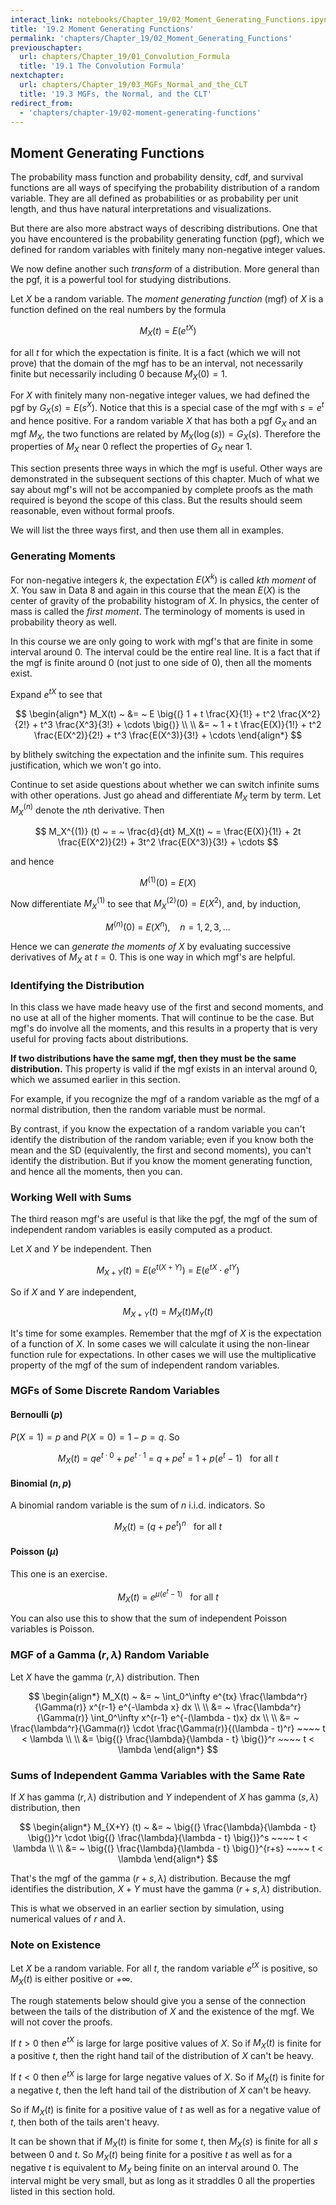 ```yaml
---
interact_link: notebooks/Chapter_19/02_Moment_Generating_Functions.ipynb
title: '19.2 Moment Generating Functions'
permalink: 'chapters/Chapter_19/02_Moment_Generating_Functions'
previouschapter:
  url: chapters/Chapter_19/01_Convolution_Formula
  title: '19.1 The Convolution Formula'
nextchapter:
  url: chapters/Chapter_19/03_MGFs_Normal_and_the_CLT
  title: '19.3 MGFs, the Normal, and the CLT'
redirect_from:
  - 'chapters/chapter-19/02-moment-generating-functions'
---
```


## Moment Generating Functions

The probability mass function and probability density, cdf, and survival functions are all ways of specifying the probability distribution of a random variable. They are all defined as probabilities or as probability per unit length, and thus have natural interpretations and visualizations.

But there are also more abstract ways of describing distributions. One that you have encountered is the probability generating function (pgf), which we defined for random variables with finitely many non-negative integer values.

We now define another such *transform* of a distribution. More general than the pgf, it is a powerful tool for studying distributions.

Let $X$ be a random variable. The *moment generating function* (mgf) of $X$ is a function defined on the real numbers by the formula

$$
M_X(t) ~ = ~ E(e^{tX}) 
$$

for all $t$ for which the expectation is finite. It is a fact (which we will not prove) that the domain of the mgf has to be an interval, not necessarily finite but necessarily including 0 because $M_X(0) = 1$.

For $X$ with finitely many non-negative integer values, we had defined the pgf by $G_X(s) = E(s^X)$. Notice that this is a special case of the mgf with $s = e^t$ and hence positive. For a random variable $X$ that has both a pgf $G_X$ and an mgf $M_X$, the two functions are related by $M_X(\log(s)) = G_X(s)$. Therefore the properties of $M_X$ near 0 reflect the properties of $G_X$ near 1.

This section presents three ways in which the mgf is useful. Other ways are demonstrated in the subsequent sections of this chapter. Much of what we say about mgf's will not be accompanied by complete proofs as the math required is beyond the scope of this class. But the results should seem reasonable, even without formal proofs.

We will list the three ways first, and then use them all in examples.

### Generating Moments
For non-negative integers $k$, the expectation $E(X^k)$ is called *$k$th moment* of $X$. You saw in Data 8 and again in this course that the mean $E(X)$ is the center of gravity of the probability histogram of $X$. In physics, the center of mass is called the *first moment*. The terminology of moments is used in probability theory as well.

In this course we are only going to work with mgf's that are finite in some interval around 0. The interval could be the entire real line. It is a fact that if the mgf is finite around 0 (not just to one side of 0), then all the moments exist.

Expand $e^{tX}$ to see that

$$
\begin{align*}
M_X(t) ~ &= ~ E \big{(} 1 + t \frac{X}{1!} + t^2 \frac{X^2}{2!} + t^3 \frac{X^3}{3!} + \cdots \big{)} \\ \\
&= ~ 1 + t \frac{E(X)}{1!} + t^2 \frac{E(X^2)}{2!} + t^3 \frac{E(X^3)}{3!} + \cdots
\end{align*}
$$

by blithely switching the expectation and the infinite sum. This requires justification, which we won't go into.

Continue to set aside questions about whether we can switch infinite sums with other operations. Just go ahead and differentiate $M_X$ term by term. Let $M_X^{(n)}$ denote the $n$th derivative. Then

$$
M_X^{(1)} (t) ~ = ~ \frac{d}{dt} M_X(t) ~ = \frac{E(X)}{1!} + 2t \frac{E(X^2)}{2!} + 3t^2 \frac{E(X^3)}{3!} + \cdots
$$

and hence

$$
M^{(1)} (0) ~ = ~ E(X)
$$

Now differentiate $M_X^{(1)}$ to see that $M_X^{(2)}(0) = E(X^2)$, and, by induction,

$$
M^{(n)} (0) ~ = ~ E(X^n), ~~~~ n = 1, 2, 3, \ldots
$$

Hence we can *generate the moments of $X$* by evaluating successive derivatives of $M_X$ at $t=0$. This is one way in which mgf's are helpful.

### Identifying the Distribution
In this class we have made heavy use of the first and second moments, and no use at all of the higher moments. That will continue to be the case. But mgf's do involve all the moments, and this results in a property that is very useful for proving facts about distributions. 

**If two distributions have the same mgf, then they must be the same distribution.** This property is valid if the mgf exists in an interval around 0, which we assumed earlier in this section.

For example, if you recognize the mgf of a random variable as the mgf of a normal distribution, then the random variable must be normal.

By contrast, if you know the expectation of a random variable you can't identify the distribution of the random variable; even if you know both the mean and the SD (equivalently, the first and second moments), you can't identify the distribution. But if you know the moment generating function, and hence all the moments, then you can.

### Working Well with Sums
The third reason mgf's are useful is that like the pgf, the mgf of the sum of independent random variables is easily computed as a product.

Let $X$ and $Y$ be independent. Then

$$
M_{X+Y} (t) ~ = ~ E(e^{t(X+Y)}) ~ = ~ E(e^{tX} \cdot e^{tY})
$$

So if $X$ and $Y$ are independent,

$$
M_{X+Y}(t) ~ = ~ M_X(t) M_Y(t)
$$

It's time for some examples. Remember that the mgf of $X$ is the expectation of a function of $X$. In some cases we will calculate it using the non-linear function rule for expectations. In other cases we will use the multiplicative property of the mgf of the sum of independent random variables.

### MGFs of Some Discrete Random Variables

#### Bernoulli $(p)$
$P(X = 1) = p$ and $P(X = 0) = 1 - p = q$. So

$$
M_X(t) ~ = ~ qe^{t \cdot 0} + pe^{t \cdot 1} ~ = ~ q + pe^t ~ = ~ 1 + p(e^t - 1)  ~~~ \text{for all } t 
$$

#### Binomial $(n, p)$
A binomial random variable is the sum of $n$ i.i.d. indicators. So

$$
M_X(t) ~ = ~ (q + pe^t)^n ~~~ \text{for all } t 
$$

#### Poisson $(\mu)$
This one is an exercise.

$$
M_X(t) ~ = ~ e^{\mu(e^t - 1)} ~~~ \text{for all } t
$$

You can also use this to show that the sum of independent Poisson variables is Poisson.

### MGF of a Gamma $(r, \lambda )$ Random Variable

Let $X$ have the gamma $(r, \lambda)$ distribution. Then

$$
\begin{align*}
M_X(t) ~ &= ~ \int_0^\infty e^{tx} \frac{\lambda^r}{\Gamma(r)} x^{r-1} e^{-\lambda x} dx \\ \\
&= ~ \frac{\lambda^r}{\Gamma(r)} \int_0^\infty x^{r-1} e^{-(\lambda - t)x} dx \\ \\
&= ~ \frac{\lambda^r}{\Gamma(r)} \cdot \frac{\Gamma(r)}{(\lambda - t)^r} ~~~~ t < \lambda \\ \\
&= \big{(} \frac{\lambda}{\lambda - t} \big{)}^r ~~~~ t < \lambda
\end{align*} 
$$

### Sums of Independent Gamma Variables with the Same Rate
If $X$ has gamma $(r, \lambda)$ distribution and $Y$ independent of $X$ has gamma $(s, \lambda)$ distribution, then

$$
\begin{align*} 
M_{X+Y} (t) ~ &= ~ \big{(} \frac{\lambda}{\lambda - t} \big{)}^r \cdot \big{(} \frac{\lambda}{\lambda - t} \big{)}^s ~~~~ t < \lambda \\ \\
&= ~ \big{(} \frac{\lambda}{\lambda - t} \big{)}^{r+s} ~~~~ t < \lambda
\end{align*}
$$

That's the mgf of the gamma $(r+s, \lambda)$ distribution. Because the mgf identifies the distribution, $X+Y$ must have the gamma $(r+s, \lambda)$ distribution.

This is what we observed in an earlier section by simulation, using numerical values of $r$ and $\lambda$.

### Note on Existence
Let $X$ be a random variable. For all $t$, the random variable $e^{tX}$ is positive, so $M_X(t)$ is either positive or $+\infty$. 

The rough statements below should give you a sense of the connection between the tails of the distribution of $X$ and the existence of the mgf. We will not cover the proofs.

If $t > 0$ then $e^{tX}$ is large for large positive values of $X$. So if $M_X(t)$ is finite for a positive $t$, then the right hand tail of the distribution of $X$ can't be heavy.

If $t < 0$ then $e^{tX}$ is large for large negative values of $X$. So if $M_X(t)$ is finite for a negative $t$, then the left hand tail of the distribution of $X$ can't be heavy.

So if $M_X(t)$ is finite for a positive value of $t$ as well as for a negative value of $t$, then both of the tails aren't heavy.

It can be shown that if $M_X(t)$ is finite for some $t$, then $M_X(s)$ is finite for all $s$ between 0 and $t$. So $M_X(t)$ being finite for a positive $t$ as well as for a negative $t$ is equivalent to $M_X$ being finite on an interval around 0. The interval might be very small, but as long as it straddles 0 all the properties listed in this section hold.
